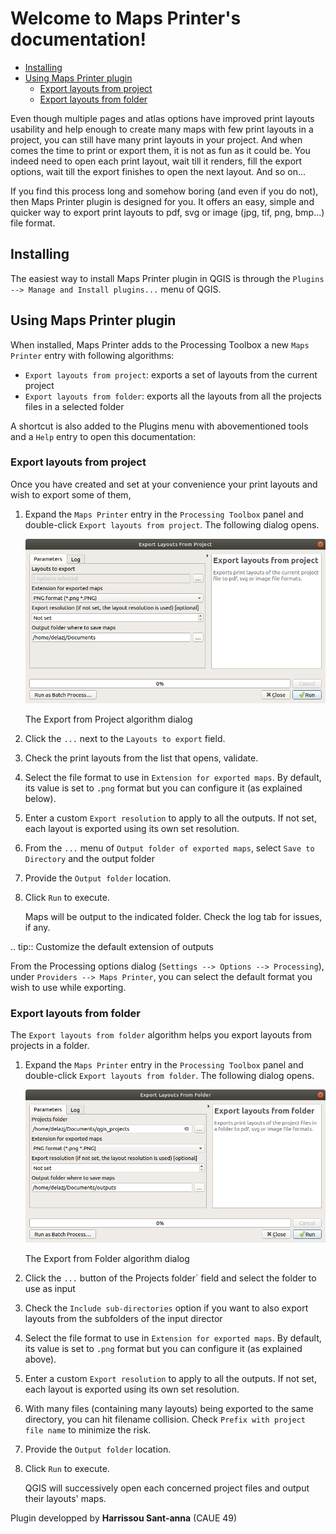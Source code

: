 
Welcome to Maps Printer's documentation!
============================================

* [Installing](#installing)
* [Using Maps Printer plugin](#using-maps-printer-plugin)
  * [Export layouts from project](#export-layouts-from-project)
  * [Export layouts from folder](#export-layouts-from-folder)


Even though multiple pages and atlas options have improved print layouts
usability and help enough to create many maps with few print layouts in a project,
you can still have many print layouts in your project. And when comes the time
to print or export them, it is not as fun as it could be. You indeed need to
open each print layout, wait till it renders, fill the export options,
wait till the export finishes to open the next layout. And so on...

If you find this process long and somehow boring (and even if you do not),
then Maps Printer plugin is designed for you. It offers an easy, simple and
quicker way to export print layouts to pdf, svg or image (jpg, tif, png, bmp...)
file format.

## Installing

The easiest way to install Maps Printer plugin in QGIS is through
the `Plugins --> Manage and Install plugins...` menu of QGIS.

## Using Maps Printer plugin

When installed, Maps Printer adds to the Processing Toolbox a new `Maps Printer`
entry with following algorithms:

* `Export layouts from project`: exports a set of layouts from the current project
* `Export layouts from folder`: exports all the layouts from all the projects
  files in a selected folder

A shortcut is also added to the Plugins menu with abovementioned tools and
a ``Help`` entry to open this documentation:

### Export layouts from project

Once you have created and set at your convenience your print layouts and wish to
export some of them,

1. Expand the `Maps Printer` entry in the `Processing Toolbox`
   panel and double-click `Export layouts from project`.
   The following dialog opens.

   ![exportfromproject](./images/exportfromproject.png)

    The Export from Project algorithm dialog

1. Click the `...` next to the `Layouts to export` field.
1. Check the print layouts from the list that opens, validate.
1. Select the file format to use in `Extension for exported maps`.
   By default, its value is set to `.png` format but you can configure it
   (as explained below).
1. Enter a custom `Export resolution` to apply to all the outputs.
   If not set, each layout is exported using its own set resolution.
1. From the `...` menu of `Output folder of exported maps`,
   select `Save to Directory` and the output folder
1. Provide the `Output folder` location.
1. Click `Run` to execute.

   Maps will be output to the indicated folder. Check the log tab for issues,
   if any.

.. tip:: Customize the default extension of outputs

   From the Processing options dialog (`Settings --> Options -->
   Processing`), under `Providers --> Maps Printer`, you can
   select the default format you wish to use while exporting.

### Export layouts from folder

The `Export layouts from folder` algorithm helps you export layouts
from projects in a folder.


1. Expand the `Maps Printer` entry in the `Processing Toolbox`
   panel and double-click `Export layouts from folder`.
   The following dialog opens.

   ![exportfromfolder](./images/exportfromfolder.png)

    The Export from Folder algorithm dialog

1. Click the `...` button of the Projects folder` field
   and select the folder to use as input
1. Check the `Include sub-directories` option if you want to also export
   layouts from the subfolders of the input director
1. Select the file format to use in `Extension for exported maps`.
   By default, its value is set to `.png` format but you can configure it
   (as explained above).
1. Enter a custom `Export resolution` to apply to all the outputs.
   If not set, each layout is exported using its own set resolution.
1. With many files (containing many layouts) being exported to the same directory,
   you can hit filename collision.
   Check `Prefix with project file name` to minimize the risk.
1. Provide the `Output folder` location.
1. Click `Run` to execute.

   QGIS will successively open each concerned project files and output their
   layouts' maps.

Plugin developped by **Harrissou Sant-anna** (CAUE 49)
